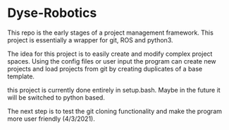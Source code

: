 # Dyse-Robotics
This repo is the early stages of a project management framework. This project is essentially a wrapper for git, ROS and python3.

The idea for this project is to easily create and modify complex project spaces. Using the config files or user input the program can create new projects and load projects from git by creating duplicates of a base template.

this project is currently done entirely in setup.bash. Maybe in the future it will be switched to python based.

The next step is to test the git cloning functionality and make the program more user friendly (4/3/2021).

